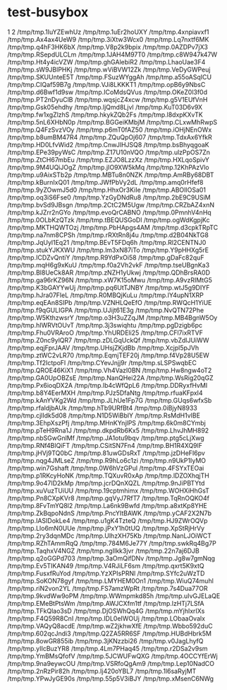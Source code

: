 # test-busybox

1
2
/tmp/tmp.1IuYZEwhUz
/tmp/tmp.1uEr2hoUXY
/tmp/tmp.4xnpiavxf1
/tmp/tmp.Ax4ax4UeW9
/tmp/tmp.3iXtw3Wcx0
/tmp/tmp.Lq7nxtf6MK
/tmp/tmp.q4hF3HK6bX
/tmp/tmp.V8p2k9bpix
/tmp/tmp.0AZDPv7jX3
/tmp/tmp.RSepdULCLm
/tmp/tmp.1JAH4M97T0
/tmp/tmp.c8W947k47W
/tmp/tmp.Ht4y4icVZW
/tmp/tmp.ghGAlebiR2
/tmp/tmp.LhaoUae3F4
/tmp/tmp.sW9JBlPHKj
/tmp/tmp.wViBVW12Zk
/tmp/tmp.VeDyGWPeuj
/tmp/tmp.SKUUnteE5T
/tmp/tmp.FSuzWYggAh
/tmp/tmp.a55oASqICU
/tmp/tmp.CIQaf59B7g
/tmp/tmp.VJi8LKKKT1
/tmp/tmp.opB6y9NbsC
/tmp/tmp.d6Bwf1d9sw
/tmp/tmp.ICoMdsQVus
/tmp/tmp.OKeZ0l3f0d
/tmp/tmp.PT2nDyuClB
/tmp/tmp.wqsjcZ4xcw
/tmp/tmp.g5V1EUfVnH
/tmp/tmp.Gsk05ehdhy
/tmp/tmp.ljQmd8Ljvl
/tmp/tmp.KuT03D6v9X
/tmp/tmp.fw1xgZlzhS
/tmp/tmp.hkykZQb2Fs
/tmp/tmp.l8dxpKXvTK
/tmp/tmp.5nL6XHbN0p
/tmp/tmp.BGGeiKMbjM
/tmp/tmp.CLxwMhRwpS
/tmp/tmp.Q4FzSvzVOy
/tmp/tmp.p6mT0fAZ50
/tmp/tmp.iOHjNEnOWx
/tmp/tmp.b8umBM47R4
/tmp/tmp.ZQuQpOj607
/tmp/tmp.TdxAx6YfkR
/tmp/tmp.HD0LfvWid2
/tmp/tmp.CnwJlHJSQ8
/tmp/tmp.bsBhyqgoaK
/tmp/tmp.EPe39pyWsC
/tmp/tmp.Z17U10nVQO
/tmp/tmp.ulzPpOS7Zn
/tmp/tmp.ZtCH67mbEu
/tmp/tmp.EZJO8LzzXz
/tmp/tmp.HXLqoSpivY
/tmp/tmp.9M4UQiJOgZ
/tmp/tmp.jIO9XW5kMq
/tmp/tmp.12KhPAzVlo
/tmp/tmp.u9AixSTb2p
/tmp/tmp.MBTu8n0NZK
/tmp/tmp.AmRBy68DBT
/tmp/tmp.kBurnIxQ01
/tmp/tmp.JWfPbVy2dL
/tmp/tmp.amq0rHfef8
/tmp/tmp.9yZOwmJ5d0
/tmp/tmp.HhxOr3KiIe
/tmp/tmp.ABOIlOSa01
/tmp/tmp.oq3iS6Fse0
/tmp/tmp.YzGyDNdRu8
/tmp/tmp.2bE9C9USiM
/tmp/tmp.bvSd9JBsgn
/tmp/tmp.2CtC2M5Ugw
/tmp/tmp.CRZbAZ4xnN
/tmp/tmp.kJZrr2nGYo
/tmp/tmp.evoQrCABNO
/tmp/tmp.0PmnhV4nHq
/tmp/tmp.0OLbKzQTzk
/tmp/tmp.tBEQUSGoDl
/tmp/tmp.ogWdKgpjKc
/tmp/tmp.MKTHQWTOzj
/tmp/tmp.PbHApgs4AM
/tmp/tmp.d3cpkTRpTC
/tmp/tmp.na7nm8CPSh
/tmp/tmp.rRXtRn8j4u
/tmp/tmp.d2B04NkTG8
/tmp/tmp.JqUyl1Eq21
/tmp/tmp.BEvT5FDq6h
/tmp/tmp.Rl2CENTNJ0
/tmp/tmp.stukYJKXWU
/tmp/tmp.lm3xN87iTo
/tmp/tmp.Y9pHHXg5rE
/tmp/tmp.ICDZvQntiY
/tmp/tmp.R9YdPxOi58
/tmp/tmp.gDaFc82quF
/tmp/tmp.mqH6g9xKuU
/tmp/tmp.f0a2Vh2vkF
/tmp/tmp.tseUBgnKa3
/tmp/tmp.Bl8UeCk8AR
/tmp/tmp.zNZH1yUkwj
/tmp/tmp.QDhBrsRA0D
/tmp/tmp.ga96rKZ96N
/tmp/tmp.xW7K15oMwu
/tmp/tmp.A9vzRIMtG5
/tmp/tmp.K3bGAYYwUj
/tmp/tmp.pq6UtTJNBY
/tmp/tmp.wtJ5g9DIYF
/tmp/tmp.hJra07FleL
/tmp/tmp.R0MBQjKuLu
/tmp/tmp.lY4upN1XRP
/tmp/tmp.eqEAn8SIPb
/tmp/tmp.VZNHLQeEfO
/tmp/tmp.RWQcH1YiUE
/tmp/tmp.f9qGULIGPA
/tmp/tmp.UJijt61E3g
/tmp/tmp.NvQTN72Phe
/tmp/tmp.W5KthzwsrY
/tmp/tmp.o3H3uZZqJM
/tmp/tmp.MB4BgnW5Oy
/tmp/tmp.hIWRVtOUvT
/tmp/tmp.3j3swiqhtu
/tmp/tmp.pgDzigb6pc
/tmp/tmp.Fhu0VRAroO
/tmp/tmp.YhURDEli25
/tmp/tmp.CFl7ixRTVF
/tmp/tmp.Z0nc9ylQR7
/tmp/tmp.zDLGqUckQf
/tmp/tmp.vbZdlJUiWW
/tmp/tmp.eqjFprJAAV
/tmp/tmp.UHsjZKjdBb
/tmp/tmp.Xcjpl5pJVh
/tmp/tmp.ztWC2vLR70
/tmp/tmp.EqmjTEF20j
/tmp/tmp.f4Vp28U5EW
/tmp/tmp.Tf2IctpoFl
/tmp/tmp.CYevJnjj9r
/tmp/tmp.sLSPSwqbEC
/tmp/tmp.QROE46KiX1
/tmp/tmp.Vh4VazI0BN
/tmp/tmp.Hw8ngw4oT2
/tmp/tmp.GA0UpOBZsE
/tmp/tmp.NanQHei22A
/tmp/tmp.WsRig20qGZ
/tmp/tmp.Px6ioqDX2A
/tmp/tmp.lb4cWfQpL6
/tmp/tmp.DDRyxfHvMI
/tmp/tmp.b8Y4EerMXH
/tmp/tmp.PJz5DfaNtg
/tmp/tmp.rfuaKFpxI4
/tmp/tmp.kAnYVKg2Wd
/tmp/tmp.JLhUe1Fp7G
/tmp/tmp.GUqs6wfxSb
/tmp/tmp.rfaIdjbAUk
/tmp/tmp.hTb9URfBt4
/tmp/tmp.0iBjyN8933
/tmp/tmp.cjlIdk5d08
/tmp/tmp.N1D5WiBblY
/tmp/tmp.RsMdH1vIBE
/tmp/tmp.3EhpXszPfj
/tmp/tmp.MHnKYnjlPS
/tmp/tmp.6k0m8CYmbj
/tmp/tmp.pTeH9Rna1J
/tmp/tmp.dkpdRb6Kx5
/tmp/tmp.LhvJhMH892
/tmp/tmp.nbSGwGnlMf
/tmp/tmp.JA1otu9bqv
/tmp/tmp.ptg5cLjXwg
/tmp/tmp.RNf4BlQiFT
/tmp/tmp.CSitSN7Fn4
/tmp/tmp.BH1R4XQ9lF
/tmp/tmp.jHVj9TQ0bC
/tmp/tmp.81uwGDsRxT
/tmp/tmp.jzDHeFI6pv
/tmp/tmp.nqg4JMLseZ
/tmp/tmp.R9hLo6c1zi
/tmp/tmp.n9UkP1IyMO
/tmp/tmp.win7Gshaft
/tmp/tmp.0W6hVzGPul
/tmp/tmp.4FSYxTEOai
/tmp/tmp.p1RKcyHoNK
/tmp/tmp.TQXuvR0xAp
/tmp/tmp.lDZOXhqjTH
/tmp/tmp.9o47ID2kMp
/tmp/tmp.jcrDQnXQZL
/tmp/tmp.9nJiPBTYtd
/tmp/tmp.xuVuzTUiUU
/tmp/tmp.19cptmhimx
/tmp/tmp.WOHXiHhGsT
/tmp/tmp.Pn8CXpKVr8
/tmp/tmp.gqVyJ7RfT7
/tmp/tmp.TqRnOQKO4f
/tmp/tmp.8FvTmYQ8l2
/tmp/tmp.La6nk9Bwfd
/tmp/tmp.a8xtKp8YHE
/tmp/tmp.ZkBqpoNdnS
/tmp/tmp.PncYItBAWK
/tmp/tmp.yCAF2X2N7b
/tmp/tmp.IASIDokLe4
/tmp/tmp.u1gK4TzteQ
/tmp/tmp.HJ9ZWrOQVp
/tmp/tmp.Llo6mN0UUe
/tmp/tmp.jPxY1h0tUQ
/tmp/tmp.XpStRjHrVy
/tmp/tmp.2ry3dqnMDc
/tmp/tmp.UlhzXH75Kb
/tmp/tmp.NanLJOiWCT
/tmp/tmp.RZhTAmmRqQ
/tmp/tmp.784M6Je77Y
/tmp/tmp.swkRq4Bg7P
/tmp/tmp.TaqhxV4NGZ
/tmp/tmp.ngIIkk3jvr
/tmp/tmp.22n7aj6DJB
/tmp/tmp.q2oGGPd703
/tmp/tmp.3aOmQifDNv
/tmp/tmp.Jg8w7gmNqg
/tmp/tmp.Ev5TIKAN49
/tmp/tmp.V4RJiLF6sm
/tmp/tmp.qxrt5K9xtQ
/tmp/tmp.FusxfRuYod
/tmp/tmp.YzXPIsPRNl
/tmp/tmp.SYfc2uWzTD
/tmp/tmp.SoKON78gyf
/tmp/tmp.LMYHEM0On1
/tmp/tmp.WiuQ74muhl
/tmp/tmp.riN2von2YL
/tmp/tmp.FS7amzWpRt
/tmp/tmp.7s4Dua77OR
/tmp/tmp.9kvdWw9oPM
/tmp/tmp.WWmpmkd85h
/tmp/tmp.uIvGJELaQE
/tmp/tmp.EMeBtPtsWm
/tmp/tmp.AWJCXfm1tf
/tmp/tmp.lzHTj7LSfA
/tmp/tmp.TFkQlao3sD
/tmp/tmp.DjOSWhQq4G
/tmp/tmp.mYjhIxrIXs
/tmp/tmp.F4Q59R8CnI
/tmp/tmp.IDL0eIWOUj
/tmp/tmp.LObaaOvalx
/tmp/tmp.VAQyQ8acdE
/tmp/tmp.wZ2jkhwXfE
/tmp/tmp.Wbbo592duC
/tmp/tmp.602qcJndi3
/tmp/tmp.Q2ZA5RR6SF
/tmp/tmp.HUBdHbrk5M
/tmp/tmp.8owGR855ib
/tmp/tmp.3jKNzzbi26
/tmp/tmp.v0JagLhyfQ
/tmp/tmp.yIIcBuzYR8
/tmp/tmp.4Lm7PHaq45
/tmp/tmp.r2DSa2v9sm
/tmp/tmp.YmBMsQfofV
/tmp/tmp.5JCWUFwQXG
/tmp/tmp.4OCCYfErWj
/tmp/tmp.9na9eywcOU
/tmp/tmp.VSRfoQgAm9
/tmp/tmp.Lep10NadCO
/tmp/tmp.2nRzPir82h
/tmp/tmp.Ij420oYBL7
/tmp/tmp.1l6saRyjMT
/tmp/tmp.YPwJyGE90s
/tmp/tmp.55p5V3iBJY
/tmp/tmp.xMsenC6NWg
